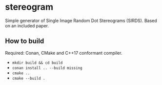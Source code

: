 # stereogram

Simple generator of Single Image Random Dot Stereograms (SIRDS).
Based on an included paper.

## How to build

Required: Conan, CMake and C++17 conformant compiler.

* `mkdir build && cd build`
* `conan install .. --build missing`
* `cmake ..`
* `cmake --build .`
